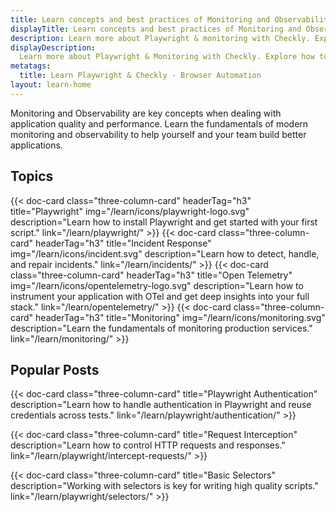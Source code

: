 ```yaml
---
title: Learn concepts and best practices of Monitoring and Observability
displayTitle: Learn concepts and best practices of Monitoring and Observability
description: Learn more about Playwright & monitoring with Checkly. Explore how to automate your web with a reliable, programmable monitoring workflow.
displayDescription: 
  Learn more about Playwright & Monitoring with Checkly. Explore how to automate your web with a reliable, programmable monitoring workflow.
metatags:
  title: Learn Playwright & Checkly - Browser Automation
layout: learn-home
---
```


Monitoring and Observability are key concepts when dealing with application quality and performance. Learn the fundamentals of modern monitoring and observability to help yourself and your team build better applications.
## Topics

<div class="cards-list">
{{< doc-card
	  class="three-column-card"
	  headerTag="h3"
	  title="Playwright"
	  img="/learn/icons/playwright-logo.svg"
	  description="Learn how to install Playwright and get started with your first script."
	  link="/learn/playwright/"
>}}
{{< doc-card
	  class="three-column-card"
	  headerTag="h3"
	  title="Incident Response"
	  img="/learn/icons/incident.svg"
	  description="Learn how to detect, handle, and repair incidents."
	  link="/learn/incidents/"
>}}
{{< doc-card
	  class="three-column-card"
	  headerTag="h3"
	  title="Open Telemetry"
	  img="/learn/icons/opentelemetry-logo.svg"
	  description="Learn how to instrument your application with OTel and get deep insights into your full stack."
	  link="/learn/opentelemetry/"
>}}
{{< doc-card
	  class="three-column-card"
	  headerTag="h3"
	  title="Monitoring"
	  img="/learn/icons/monitoring.svg"
	  description="Learn the fundamentals of monitoring production services."
	  link="/learn/monitoring/"
>}}
</div>


## Popular Posts

<div class="cards-list">
{{< doc-card class="three-column-card" title="Playwright Authentication" description="Learn how to handle authentication in Playwright and reuse credentials across tests." link="/learn/playwright/authentication/" >}}

{{< doc-card class="three-column-card" title="Request Interception" description="Learn how to control HTTP requests and responses." link="/learn/playwright/intercept-requests/" >}}

{{< doc-card class="three-column-card" title="Basic Selectors" description="Working with selectors is key for writing high quality scripts." link="/learn/playwright/selectors/" >}}

</div>
